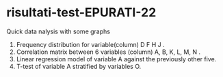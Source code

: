 # risultati-test-EPURATI-22
Quick data nalysis with some graphs

1) Frequency distribution for variable(column) D F H J .
2) Correlation matrix between 6 variables (column) A, B, K, L, M, N .
3) Linear regression model of variable A against the previously other five.
4) T-test of variable A stratified by variables O. 
